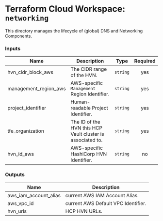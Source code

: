# Terraform Cloud Workspace: `networking`

This directory manages the lifecycle of (global) DNS and Networking Components.

<!-- BEGIN_TF_DOCS -->
### Inputs

| Name | Description | Type | Required |
|------|-------------|------|:--------:|
| hvn_cidr_block_aws | The CIDR range of the HVN. | `string` | yes |
| management_region_aws | AWS-specific `Management` Region Identifier. | `string` | yes |
| project_identifier | Human-readable Project Identifier. | `string` | yes |
| tfe_organization | The ID of the HVN this HCP Vault cluster is associated to. | `string` | yes |
| hvn_id_aws | AWS-specific HashiCorp HVN Identifier. | `string` | no |

### Outputs

| Name | Description |
|------|-------------|
| aws_iam_account_alias | current AWS IAM Account Alias. |
| aws_vpc_id | current AWS Default VPC Identifier. |
| hvn_urls | HCP HVN URLs. |
<!-- END_TF_DOCS -->

